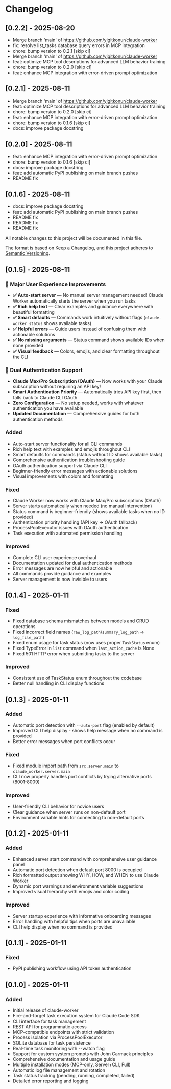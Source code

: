 # Changelog

## [0.2.2] - 2025-08-20

- Merge branch 'main' of https://github.com/yigitkonur/claude-worker
- fix: resolve list_tasks database query errors in MCP integration
- chore: bump version to 0.2.1 [skip ci]
- Merge branch 'main' of https://github.com/yigitkonur/claude-worker
- feat: optimize MCP tool descriptions for advanced LLM behavior training
- chore: bump version to 0.2.0 [skip ci]
- feat: enhance MCP integration with error-driven prompt optimization


## [0.2.1] - 2025-08-11

- Merge branch 'main' of https://github.com/yigitkonur/claude-worker
- feat: optimize MCP tool descriptions for advanced LLM behavior training
- chore: bump version to 0.2.0 [skip ci]
- feat: enhance MCP integration with error-driven prompt optimization
- chore: bump version to 0.1.6 [skip ci]
- docs: improve package docstring


## [0.2.0] - 2025-08-11

- feat: enhance MCP integration with error-driven prompt optimization
- chore: bump version to 0.1.6 [skip ci]
- docs: improve package docstring
- feat: add automatic PyPI publishing on main branch pushes
- README fix


## [0.1.6] - 2025-08-11

- docs: improve package docstring
- feat: add automatic PyPI publishing on main branch pushes
- README fix
- README fix
- README fix


All notable changes to this project will be documented in this file.

The format is based on [Keep a Changelog](https://keepachangelog.com/en/1.0.0/),
and this project adheres to [Semantic Versioning](https://semver.org/spec/v2.0.0.html).

## [0.1.5] - 2025-08-11

### 🎯 Major User Experience Improvements

- **✅ Auto-start server** — No manual server management needed! Claude Worker automatically starts the server when you run tasks
- **✅ Rich help text** — Clear examples and guidance everywhere with beautiful formatting
- **✅ Smart defaults** — Commands work intuitively without flags (`claude-worker status` shows available tasks)
- **✅ Helpful errors** — Guide users instead of confusing them with actionable solutions
- **✅ No missing arguments** — Status command shows available IDs when none provided
- **✅ Visual feedback** — Colors, emojis, and clear formatting throughout the CLI

### 🔐 Dual Authentication Support

- **Claude Max/Pro Subscription (OAuth)** — Now works with your Claude subscription without requiring an API key!
- **Smart Authentication Priority** — Automatically tries API key first, then falls back to Claude CLI OAuth
- **Zero Configuration** — No setup needed, works with whatever authentication you have available
- **Updated Documentation** — Comprehensive guides for both authentication methods

### Added
- Auto-start server functionality for all CLI commands
- Rich help text with examples and emojis throughout CLI
- Smart defaults for commands (status without ID shows available tasks)
- Comprehensive authentication troubleshooting guide
- OAuth authentication support via Claude CLI
- Beginner-friendly error messages with actionable solutions
- Visual improvements with colors and formatting

### Fixed
- Claude Worker now works with Claude Max/Pro subscriptions (OAuth)
- Server starts automatically when needed (no manual intervention)
- Status command is beginner-friendly (shows available tasks when no ID provided)
- Authentication priority handling (API key → OAuth fallback)
- ProcessPoolExecutor issues with OAuth authentication
- Task execution with automated permission handling

### Improved
- Complete CLI user experience overhaul
- Documentation updated for dual authentication methods
- Error messages are now helpful and actionable
- All commands provide guidance and examples
- Server management is now invisible to users

## [0.1.4] - 2025-01-11

### Fixed
- Fixed database schema mismatches between models and CRUD operations
- Fixed incorrect field names (`raw_log_path`/`summary_log_path` → `log_file_path`)
- Fixed enum usage for task status (now uses proper `TaskStatus` enum)
- Fixed TypeError in `list` command when `last_action_cache` is None
- Fixed 501 HTTP error when submitting tasks to the server

### Improved
- Consistent use of TaskStatus enum throughout the codebase
- Better null handling in CLI display functions

## [0.1.3] - 2025-01-11

### Added
- Automatic port detection with `--auto-port` flag (enabled by default)
- Improved CLI help display - shows help message when no command is provided
- Better error messages when port conflicts occur

### Fixed
- Fixed module import path from `src.server.main` to `claude_worker.server.main`
- CLI now properly handles port conflicts by trying alternative ports (8001-8009)

### Improved
- User-friendly CLI behavior for novice users
- Clear guidance when server runs on non-default port
- Environment variable hints for connecting to non-default ports

## [0.1.2] - 2025-01-11

### Added
- Enhanced server start command with comprehensive user guidance panel
- Automatic port detection when default port 8000 is occupied
- Rich formatted output showing WHY, HOW, and WHEN to use Claude Worker
- Dynamic port warnings and environment variable suggestions
- Improved visual hierarchy with emojis and color coding

### Improved
- Server startup experience with informative onboarding messages
- Error handling with helpful tips when ports are unavailable
- CLI help display when no command is provided

## [0.1.1] - 2025-01-11

### Fixed
- PyPI publishing workflow using API token authentication

## [0.1.0] - 2025-01-11

### Added
- Initial release of claude-worker
- Fire-and-forget task execution system for Claude Code SDK
- CLI interface for task management
- REST API for programmatic access
- MCP-compatible endpoints with strict validation
- Process isolation via ProcessPoolExecutor
- SQLite database for task persistence
- Real-time task monitoring with --watch flag
- Support for custom system prompts with John Carmack principles
- Comprehensive documentation and usage guide
- Multiple installation modes (MCP-only, Server+CLI, Full)
- Automatic log file management and rotation
- Task status tracking (pending, running, completed, failed)
- Detailed error reporting and logging